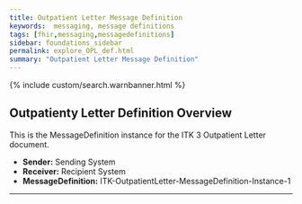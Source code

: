 ```yaml
---
title: Outpatient Letter Message Definition
keywords:  messaging, message definitions
tags: [fhir,messaging,messagedefinitions]
sidebar: foundations_sidebar
permalink: explore_OPL_def.html
summary: "Outpatient Letter Message Definition"
---
```


{% include custom/search.warnbanner.html %}

## Outpatienty Letter Definition Overview ##

This is the MessageDefinition instance for the ITK 3 Outpatient Letter document.

- **Sender:**  Sending System
- **Receiver:** Recipient System
- **MessageDefinition:** ITK-OutpatientLetter-MessageDefinition-Instance-1


<script src="https://gist.github.com/IOPS-DEV/f5c4265bc3b719286b7728c0cbe5e7ec.js"></script>
---










